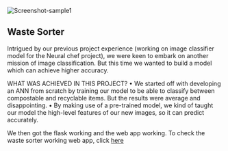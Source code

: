   ![Screenshot-sample1](Images/Screenshot-Sample.jpg)


## Waste Sorter 
Intrigued by our previous project experience (working on image classifier model for the Neural chef project), we were keen to embark on another mission of image classification. But this time we wanted to build a model which can achieve higher accuracy.

WHAT WAS ACHIEVED IN THIS PROJECT?
•	We started off with developing an ANN from scratch by training our model to be able to classify between compostable and recyclable items. But the results were average and disappointing. 
•	By making use of a pre-trained model, we kind of taught our model the high-level features of our new images, so it can predict accurately.

We then got the flask working and the web app working. To check the waste sorter working web app, click <a href="https://smart-waste-sorter.herokuapp.com/">here</a>
